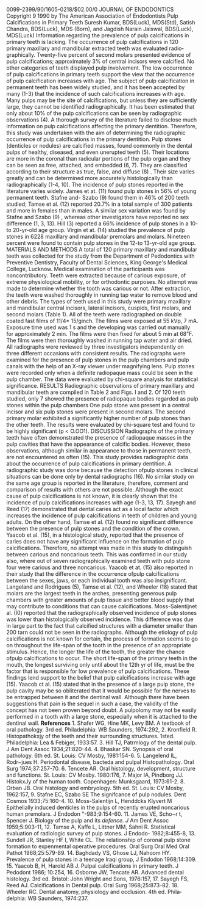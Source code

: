 0099-2399/90/1605-0218/\$02.00/0
JOURNAL OF ENDODONTICS
Copyright 9 1990 by The American Association of Endodontists
Pulp Calcifications in Primary Teeth
Suresh Kumar, BDS(Luck), MDS(Std), Satish Chandra, BDS(Luck), MDS (Born), and Jagdish Narain Jaiswal, BDS(Luck), MDS(Luck)
Information regarding the prevalence of pulp calci­fications in primary teeth is lacking. The occurrence of pulp calcifications in 120 primary maxillary and mandibular extracted teeth was evaluated radio­graphically.
Twenty-five percent of second molars presented evidence of pulp calcifications; approxi­mately 3% of central incisors were calcified. No other categories of teeth displayed pulp involve­ment. The low occurrence of pulp calcifications in primary teeth support the view that the occurrence of pulp calcification increases with age.
The subject of pulp calcification in permanent teeth has been widely studied, and it has been accepted by many (1-3) that the incidence of such calcifications increases with age. Many pulps may be the site of calcifications, but unless they are sufficiently large, they cannot be identified radiographically. It has been estimated that only about 10% of the pulp calci­fications can be seen by radiographic observations (4).
A thorough survey of the literature failed to disclose much information on pulp calcifications affecting the primary den­tition. Therefore, this study was undertaken with the aim of determining the radiographic occurrence of pulp calcifications in the primary dentition.
Pulp stones (denticles or nodules) are calcified masses, found commonly in the dental pulps of healthy, diseased, and even unerupted teeth (5).
Their locations are more in the coronal than radicular portions of the pulp organ and they can be seen as free, attached, and embedded (6, 7).
They are classified according to their structure as true, false, and diffuse (8) . Their size varies greatly and can be determined more accurately histologically than radiographically (1-4, 10).
The incidence of pulp stones reported in the literature varies widely.
James et at. (11) found pulp stones in 56% of young permanent teeth.
Stafne and- Szabo (9) found them in 46% of 200 teeth studied; Tamse et al. (12) reported 20.7% in a total sample of 300 patients and more in females than in males. A similar sex variation was found by Stafne and
Szabo (9) , whereas other investigators have reported no sex differ­ence (1, 3, 13). Hill (3) reported a 66% incidence of pulp stones in a 10- to 20-yr-old age group. Virgin et at. (14) studied the prevalence of pulp stones in 6228 maxillary and mandibular premolars and molars.
 Nineteen percent were found to contain pulp stones in the 12-to 13-yr-old age group.
MATERIALS AND METHODS
A total of 120 primary maxillary and mandibular teeth was collected for the study from the Department of Pedodontics with Preventive Dentistry,
Faculty of Dental Sciences, King George\'s Medical College, Lucknow.
Medical examination of the participants was noncontributory. Teeth were extracted because of carious exposure, of extreme physiological mobil­ity, or for orthodontic purposes. No attempt was made to determine whether the tooth was carious or not. After extrac­tion, the teeth were washed thoroughly in running tap water to remove blood and other debris.
The types of teeth used in this study were primary maxillary and mandibular central incisors, lateral incisors, cuspids, first molars, and second molars (Table 1).
All of the teeth were radiographed on double coated fast films of 11/4\* 15/ginch. The films were exposed at 55 kVp, 7 mA. Exposure time used was 1 s and the developing was carried out manually for approximately 2 min.
The films were then fixed for about 5 min at 68\"F. The films were then thoroughly washed in running tap water and air dried.
All radiographs were reviewed by three investigators inde­pendently on three different occasions with consistent results. The radiographs were examined for the presence of pulp stones in the pulp chambers and pulp canals with the help of an X-ray viewer under magnifying lens. Pulp stones were recorded only when a definite radiopaque mass could be seen in the pulp chamber. The data were evaluated by chi-square analysis for statistical significance.
RESULTS
Radiographic observations of primary maxillary and man­dibular teeth are compiled in Table 2 and Figs. I and 2. Of 120 teeth studied, only 7 showed the presence of radiopaque bodies regarded as pulp stones within the pulp chambers One pulp stone was present in a central incisor and six pulp stones were present in second molars.
The second primary molar exhibited a significantly higher number of pulp stones than the other teeth. The results were evaluated by chi-square test and found to be highly significant (p \< O.OO1).
DISCUSSION
Radiographs of the primary teeth have often demonstrated the presence of radiopaque masses in the pulp cavities that
 have the appearance of calcific bodies. However, these obser­vations, although similar in appearance to those in permanent teeth, are not encountered as often (15).
This study provides radiographic data about the occurrence of pulp calcifications in primary dentition. A radiographic study was done because the detection ofpulp stones in clinical situations can be done only by dental radiographs (16).
No similar study on the same age group is reported in the literature, therefore, comment and comparison of results with others are not possible.
Although the exact cause of pulp calcifications is not known, it is clearly shown that the incidence of pulp calcifi­cations increases with age (1-3, 13, 17).
Sayegh and Reed (17) demonstrated that dental caries act as a local factor which increases the incidence of pulp calci­fications in teeth of children and young adults. On the other hand, Tamse et al. (12) found no significant difference be­tween the presence of pulp stones and the condition of the crown. Yaacob et al. (15), in a histological study, reported that the presence of caries does not have any significant influence on the formation of pulp calcifications. Therefore, no attempt was made in this study to distinguish between carious and noncarious teeth. This was confirmed in our study also, where out of seven radiographically examined teeth with pulp stone four were carious and three noncarious.
Yaacob et at. (15) also reported in their study that the difference in the occurrence ofpulp calcifications between the sexes, jaws, or each individual tooth was also insignificant.
Langeland and Rodrigues (5), Tamse et al. (12), and Wheeler (18) stated that molars are the largest teeth in the arches, presenting generous pulp chambers with greater amounts of pulp tissue and better blood supply that may contribute to conditions that can cause calcifications.
Moss-Salentijnet al. (İ0) reported that the radiographically observed incidence of pulp stones was lower than histologi­cally observed incidence. This difference was due in large part to the fact that calcified structures with a diameter smaller than 200 tarn could not be seen in the radiographs.
Although the etiology of pulp calcifications is not known for certain, the process of formation seems to go on through­out the life-span of the tooth in the presence of an appropriate stimulus. Hence, the longer the life of the tooth, the greater the chance ofpulp calcifications to occur. The short life-span of the primary teeth in the mouth, the longest surviving only until about the 12th yr of life, must be the factor that is responsible for low prevalence of pulp calcifications.
These findings lend support to the belief that pulp calcifications increase with age (15).
Yaacob ct al. (15) stated that in the presence of a large pulp stone, the pulp cavity may be so obliterated that it would be possible for the nerves to be entrapped between it and the dentinal wall. Although there have been suggestions that pain is the sequel in such a case, the validity of the concept has not been proven beyond doubt. A pulpolomy may not be easily performed in a tooth with a large stone, especially when it is attached to the dentinal wall.
 **References** 1. Shafer WG, Hine MK, Levy BM. A textbook of oral pathology. 3rd ed.
 Philadelphia: WB Saunders, 1974:292, 2. Kronfield R. Histopathokxjy of the teeth and their surrounding structures. 1sted. Philadelphia: Lea & Febiger, 1933:57.
3. Hill TJ, Patrmlogy of the dental pulp. J Am Dent Assoc 1934;21:820-44.
4. Bhaskar SN. Synopsis of oral pathology. 6th ed. St. Louis: CV Mosby, 1981:154-6.
5. Langelend IL, Rodr\~jues H. Periodontal disease, bacteda and pulpal Histopathology. Oral Surg 1974;37:257-70.
6. Tencete AR. Oral histology, development, structure and functions.
 St. Louis: CV Mosby. 1980:176, 7. Major IA, Pindborg JJ. HistokxJy of the human tooth. Copenhagen: Munksgaard, 1973:61-2.
8. Orban JB. Oral histology and embryology. 5th ed. St. Louis: CV Mosby, 1962:157, 9. Stafne EC, Szabo SE The signifcance of pulp nodules. Dent Cosmos 1933;75:160-4.
10. Moss-Salentijn L, Henddcks Klyvert M Epithelially induced denticles in the pulps of recently erupted noncarious human premolars. J Endodon \"-983;9:154-60.
11. James VE, Scho\~r t, Spencer J. Biology of the pulp and its *defence. J* Am Dent Assoc 1959;5:903-11, 12. Tamse A, Kaffe L, Littner MM, Sahni R. Statistical evaluation of radio­logic survey of pulp stones. J Endodo- 1982;8:455-8, 13. Sundell JR, Stanley HF I, White CL. The relationship of coronal pulp stone formation to expenmental operative procedures. Oral Surg Oral Med Oral Pathot 1968;25:579-89.
14. Baghdady VS, Ghose LJ, Nahoom HY. Prevalence of pulp stones in a teenage Iraqi group, J Endodon 1968;14:309.
15. Yaacob B, H, Harold AB J. Pulpal calcifications in primary teeth. J Pedodont 1986; 10:254, 16. Osborne JW, Tencate AR. Advanced dental histology. 3rd ed. Bristol: John Wright and Sons, 1976:157, 17. Sayegh FS, Reed AJ. Calcifications in Dental pulp. Oral Surg 1968;25:873-82.
18. Wheeler RC. Dental anatomy, physiology and occlusion. 4th ed.
 Phila­delphia: WB Saunders, 1974:237.
